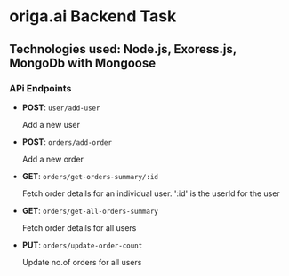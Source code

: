 # origa.ai Backend Task
## Technologies used: Node.js, Exoress.js, MongoDb with Mongoose

### APi Endpoints
- **POST**: `user/add-user`
  
  Add a new user

- **POST**: `orders/add-order`
  
  Add a new order

- **GET**: `orders/get-orders-summary/:id`
  
  Fetch order details for an individual user. ':id' is the userId for the user

- **GET**: `orders/get-all-orders-summary`
  
  Fetch order details for all users

- **PUT**: `orders/update-order-count`
  
  Update no.of orders for all users
